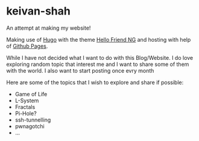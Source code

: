 # keivan-shah
An attempt at making my website!

Making use of [Hugo](https://gohugo.io/) with the theme [Hello Friend NG](https://github.com/rhazdon/hugo-theme-hello-friend-ng) and hosting with help of [Github Pages](https://pages.github.com/).

While I have not decided what I want to do with this Blog/Website. I do love exploring random topic that interest me and I want to share some of them with the world. I also want to start posting once evry month

Here are some of the topics that I wish to explore and share if possible:
- Game of Life
- L-System
- Fractals
- Pi-Hole?
- ssh-tunnelling
- pwnagotchi
- ...
